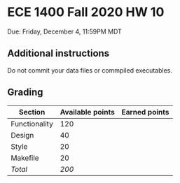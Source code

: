 # ECE 1400 Fall 2020 HW 10

Due:  Friday, December 4, 11:59PM MDT

## Additional instructions

Do not commit your data files or commpiled executables.  

## Grading

| Section  | Available points  | Earned points  | 
|---|---|---|
|  Functionality | 120 |   |
|  Design | 40 |   |
|  Style | 20 |   |
|  Makefile | 20 |   |
| *Total*  | *200* |   |
